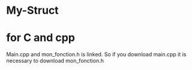 # My-Struct
# for C  and cpp
Main.cpp and mon_fonction.h is linked.
So if you download main.cpp it is necessary to download mon_fonction.h
